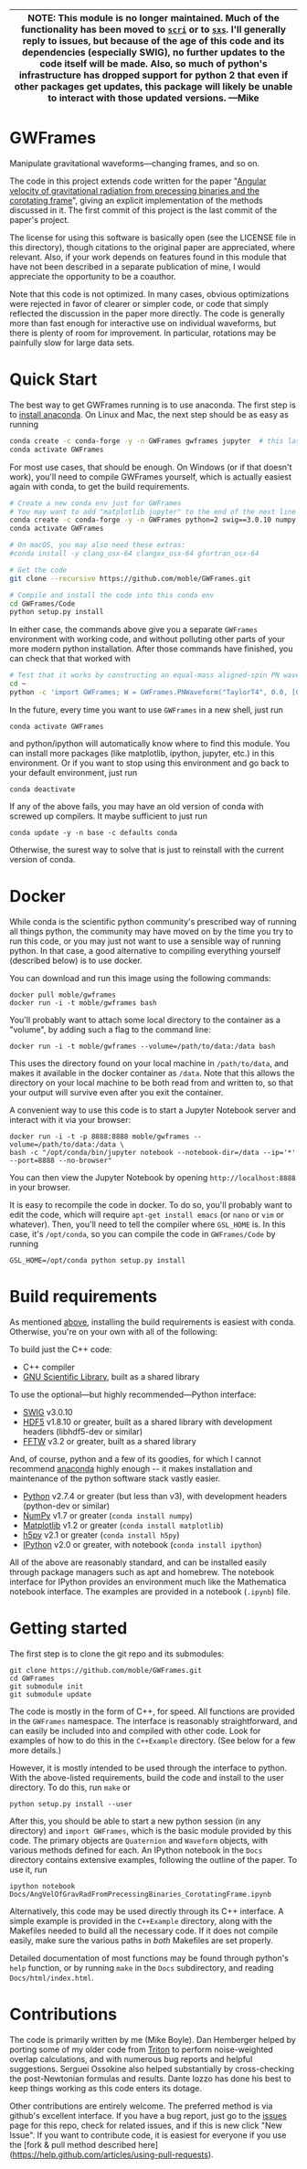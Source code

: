 | NOTE: This module is no longer maintained.  Much of the functionality has been moved to [`scri`](https://github.com/moble/scri) or to [`sxs`](https://github.com/sxs-collaboration/sxs).  I'll generally reply to issues, but because of the age of this code and its dependencies (especially SWIG), no further updates to the code itself will be made.  Also, so much of python's infrastructure has dropped support for python 2 that even if other packages get updates, this package will likely be unable to interact with those updated versions.  —Mike |
| --- |


GWFrames
========
Manipulate gravitational waveforms—changing frames, and so on.

The code in this project extends code written for the paper "[Angular
velocity of gravitational radiation from precessing binaries and the
corotating frame](http://arxiv.org/abs/1302.2919)", giving an explicit
implementation of the methods discussed in it.  The first commit of
this project is the last commit of the paper's project.

The license for using this software is basically open (see the LICENSE
file in this directory), though citations to the original paper are
appreciated, where relevant.  Also, if your work depends on features
found in this module that have not been described in a separate
publication of mine, I would appreciate the opportunity to be a
coauthor.

Note that this code is not optimized.  In many cases, obvious
optimizations were rejected in favor of clearer or simpler code, or
code that simply reflected the discussion in the paper more directly.
The code is generally more than fast enough for interactive use on
individual waveforms, but there is plenty of room for improvement.  In
particular, rotations may be painfully slow for large data sets.


Quick Start
===========
The best way to get GWFrames running is to use anaconda.  The first step is to
[install anaconda](https://www.anaconda.com/distribution/).  On Linux and Mac,
the next step should be as easy as running
```bash
conda create -c conda-forge -y -n GWFrames gwframes jupyter  # this last one is optional
conda activate GWFrames
```

For most use cases, that should be enough.  On Windows (or if that doesn't work),
you'll need to compile GWFrames yourself, which is actually easiest again with
conda, to get the build requirements.
```bash
# Create a new conda env just for GWFrames
# You may want to add "matplotlib jupyter" to the end of the next line
conda create -c conda-forge -y -n GWFrames python=2 swig==3.0.10 numpy gsl hdf5 fftw h5py
conda activate GWFrames

# On macOS, you may also need these extras:
#conda install -y clang_osx-64 clangxx_osx-64 gfortran_osx-64

# Get the code
git clone --recursive https://github.com/moble/GWFrames.git

# Compile and install the code into this conda env
cd GWFrames/Code
python setup.py install
```

In either case, the commands above give you a separate `GWFrames` environment
with working code, and without polluting other parts of your more modern python
installation.  After those commands have finished, you can check that that worked with
```bash
# Test that it works by constructing an equal-mass aligned-spin PN waveform
cd ~
python -c 'import GWFrames; W = GWFrames.PNWaveform("TaylorT4", 0.0, [0., 0., 0.9], [0.0, 0.0, 0.9], 0.01); print("That worked!")'
```

In the future, every time you want to use `GWFrames` in a new shell,
just run

    conda activate GWFrames

and python/ipython will automatically know where to find this module.
You can install more packages (like matplotlib, ipython, jupyter, etc.)
in this environment.  Or if you want to stop using this environment and
go back to your default environment, just run

    conda deactivate

If any of the above fails, you may have an old version of conda with
screwed up compilers.  It maybe sufficient to just run

    conda update -y -n base -c defaults conda

Otherwise, the surest way to solve that is just to reinstall with the
current version of conda.


Docker
======

While conda is the scientific python community's prescribed way of
running all things python, the community may have moved on by the time
you try to run this code, or you may just not want to use a sensible
way of running python.  In that case, a good alternative to compiling
everything yourself (described below) is to use docker.

You can download and run this image using the following commands:

    docker pull moble/gwframes
    docker run -i -t moble/gwframes bash

You'll probably want to attach some local directory to the container
as a "volume", by adding such a flag to the command line:

    docker run -i -t moble/gwframes --volume=/path/to/data:/data bash

This uses the directory found on your local machine in
`/path/to/data`, and makes it available in the docker container as
`/data`.  Note that this allows the directory on your local machine to
be both read from and written to, so that your output will survive
even after you exit the container.

A convenient way to use this code is to start a Jupyter Notebook
server and interact with it via your browser:

    docker run -i -t -p 8888:8888 moble/gwframes --volume=/path/to/data:/data \
    bash -c "/opt/conda/bin/jupyter notebook --notebook-dir=/data --ip='*' --port=8888 --no-browser"

You can then view the Jupyter Notebook by opening
`http://localhost:8888` in your browser.

It is easy to recompile the code in docker.  To do so, you'll probably want to edit
the code, which will require `apt-get install emacs` (or `nano` or `vim` or whatever).
Then, you'll need to tell the compiler where `GSL_HOME` is.  In this case, it's
`/opt/conda`, so you can compile the code in `GWFrames/Code` by running

    GSL_HOME=/opt/conda python setup.py install


Build requirements
==================

As mentioned [above](#quick-start), installing the build requirements is easiest with conda.
Otherwise, you're on your own with all of the following:

To build just the C++ code:
* C++ compiler
* [GNU Scientific Library](http://www.gnu.org/software/gsl/), built as a shared library

To use the optional—but highly recommended—Python interface:
* [SWIG](http://www.swig.org/) v3.0.10
* [HDF5](http://www.hdfgroup.org/HDF5/) v1.8.10 or greater, built as a shared library with development headers (libhdf5-dev or similar)
* [FFTW](http://www.fftw.org/) v3.2 or greater, built as a shared library

And, of course, python and a few of its goodies, for which I cannot
recommend [anaconda](http://continuum.io/downloads) highly enough --
it makes installation and maintenance of the python software stack
vastly easier.
* [Python](http://www.python.org/getit/) v2.7.4 or greater (but less than v3), with development headers (python-dev or similar)
* [NumPy](http://www.numpy.org/) v1.7 or greater (`conda install numpy`)
* [Matplotlib](http://matplotlib.org/) v1.2 or greater (`conda install matplotlib`)
* [h5py](http://code.google.com/p/h5py/) v2.1 or greater (`conda install h5py`)
* [IPython](http://ipython.org/) v2.0 or greater, with notebook (`conda install ipython`)

All of the above are reasonably standard, and can be installed easily
through package managers such as apt and homebrew.  The notebook
interface for IPython provides an environment much like the
Mathematica notebook interface.  The examples are provided in a
notebook (`.ipynb`) file.


Getting started
===============
The first step is to clone the git repo and its submodules:
```
git clone https://github.com/moble/GWFrames.git
cd GWFrames
git submodule init
git submodule update
```

The code is mostly in the form of C++, for speed.  All functions are
provided in the `GWFrames` namespace.  The interface is reasonably
straightforward, and can easily be included into and compiled with
other code.  Look for examples of how to do this in the `C++Example`
directory.  (See below for a few more details.)

However, it is mostly intended to be used through the interface to
python.  With the above-listed requirements, build the code and
install to the user directory.  To do this, run `make` or

    python setup.py install --user

After this, you should be able to start a new python session (in any
directory) and `import GWFrames`, which is the basic module provided
by this code.  The primary objects are `Quaternion` and `Waveform`
objects, with various methods defined for each.  An IPython notebook
in the `Docs` directory contains extensive examples, following the
outline of the paper.  To use it, run

    ipython notebook Docs/AngVelOfGravRadFromPrecessingBinaries_CorotatingFrame.ipynb

Alternatively, this code may be used directly through its C++
interface.  A simple example is provided in the `C++Example`
directory, along with the Makefiles needed to build all the necessary
code.  If it does not compile easily, make sure the various paths in
_both_ Makefiles are set properly.

Detailed documentation of most functions may be found through python's
`help` function, or by running `make` in the `Docs` subdirectory, and
reading `Docs/html/index.html`.


Contributions
=============
The code is primarily written by me (Mike Boyle).  Dan Hemberger
helped by porting some of my older code from
[Triton](https://github.com/moble/Triton) to perform noise-weighted
overlap calculations, and with numerous bug reports and helpful
suggestions.  Serguei Ossokine also helped substantially by
cross-checking the post-Newtonian formulas and results.  Dante Iozzo
has done his best to keep things working as this code enters its dotage.

Other contributions are entirely welcome.  The preferred method is via
github's excellent interface.  If you have a bug report, just go to
the [issues](https://github.com/moble/GWFrames/issues) page for this
repo, check for related issues, and if this is new click "New Issue".
If you want to contribute code, it is easiest for everyone if you use
the [fork & pull method described here]
(https://help.github.com/articles/using-pull-requests).
